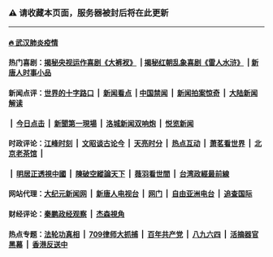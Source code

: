 ### ⚠️ 请收藏本页面，服务器被封后将在此更新

---

#### [🔥 武汉肺炎疫情](http://143.110.144.71:10000/videos/corona/)

#### 热门喜剧：[揭秘央视运作喜剧《大裤衩》](http://143.110.144.71:10000/videos/res/big-shorts/) &nbsp;|&nbsp;[揭秘红朝乱象喜剧《雷人水浒》](http://143.110.144.71:10000/videos/res/OutlawsOfMarsh/) &nbsp;|&nbsp;[新唐人时事小品](http://143.110.144.71:10000/videos/res/comedy/)

#### 新闻点评：[世界的十字路口](http://143.110.144.71/tanghao/) &nbsp;|&nbsp; [新闻看点](http://143.110.144.71/news-insight/) &nbsp;|&nbsp;[中国禁闻](http://143.110.144.71/ntdtv-news/) &nbsp;|&nbsp; [新闻拍案惊奇](http://143.110.144.71/dayu/) &nbsp;|&nbsp; [大陆新闻解读](http://143.110.144.71/ntdtv-comedy/)
####   &nbsp;|&nbsp;  [今日点击](http://143.110.144.71/news-click/)  &nbsp;|&nbsp; [新聞第一現場](http://143.110.144.71/primary-scene/) &nbsp;|&nbsp; [洛城新闻双响炮](http://143.110.144.71/la-news/) &nbsp;|&nbsp; [悦览新闻](http://143.110.144.71/dingyue/)

#### 时政评论：[江峰时刻](http://143.110.144.71/today-in-history/) &nbsp;|&nbsp; [文昭谈古论今](http://143.110.144.71/wenzhao/) &nbsp;|&nbsp; [天亮时分](http://143.110.144.71/tianliang/) &nbsp;|&nbsp; [热点互动](http://143.110.144.71/ntdtv-rdhd/) &nbsp;|&nbsp; [萧茗看世界](http://143.110.144.71/simonegao/) &nbsp;|&nbsp; [北京老茶馆](http://143.110.144.71/teahouse/)  &nbsp;|&nbsp;  
####   &nbsp;|&nbsp;  [明居正透視中國](http://143.110.144.71/decoding-china/)  &nbsp;|&nbsp; [陳破空縱論天下](http://143.110.144.71/pokong/)  &nbsp;|&nbsp; [薇羽看世間](http://143.110.144.71/weiyu/)  &nbsp;|&nbsp; [台湾政經最前線](http://143.110.144.71/taiwan/)   

#### 网站代理：[大纪元新闻网](http://143.110.144.71:10080/gb/) &nbsp;|&nbsp; [新唐人电视台](http://143.110.144.71:8808/gb/) &nbsp;|&nbsp; [网门](http://143.110.144.71:11000/) &nbsp;|&nbsp; [自由亚洲电台](http://143.110.144.71:9800/mandarin/) &nbsp;|&nbsp; [追查国际](http://143.110.144.71:10010/)

#### 财经评论：[秦鹏政经观察](http://143.110.144.71/qinpeng/) &nbsp;|&nbsp; [杰森視角 ](http://143.110.144.71/jason/)

#### 热点专题：[法轮功真相](http://143.110.144.71:10000/videos/truth.html) &nbsp;|&nbsp; [709律师大抓捕](http://143.110.144.71:10000/videos/709/) &nbsp;|&nbsp; [百年共产党](http://143.110.144.71:10000/videos/ccp.html) &nbsp;|&nbsp; [八九六四](http://143.110.144.71:10000/videos/88/)  &nbsp;|&nbsp; [活摘器官黑幕](http://143.110.144.71:10000/videos/res/Organs/)  &nbsp;|&nbsp; [香港反送中](http://143.110.144.71:10000/videos/res/hk/) 

<img src='http://gfw-breaker.win/link6.md' width='0px' height='0px'/>
